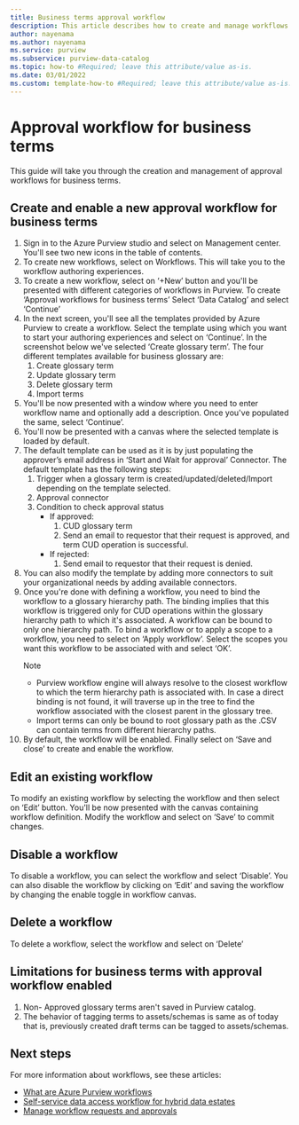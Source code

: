 ```yaml
---
title: Business terms approval workflow
description: This article describes how to create and manage workflows to approve business terms in Azure Purview.
author: nayenama
ms.author: nayenama
ms.service: purview
ms.subservice: purview-data-catalog
ms.topic: how-to #Required; leave this attribute/value as-is.
ms.date: 03/01/2022
ms.custom: template-how-to #Required; leave this attribute/value as-is.
---
```



# Approval workflow for business terms

This guide will take you through the creation and management of approval workflows for business terms. 


## Create and enable a new approval workflow for business terms

1. Sign in to the Azure Purview studio and select on Management center. You'll see two new icons in the table of contents. 
1. To create new workflows, select on Workflows. This will take you to the workflow authoring experiences.  
1. To create a new workflow, select on ‘+New’ button and you'll be presented with different categories of workflows in Purview. To create ‘Approval workflows for business terms’ Select ‘Data Catalog’ and select ‘Continue’
1. In the next screen, you'll see all the templates provided by Azure Purview to create a workflow. Select the template using which you want to start your authoring experiences and select on ‘Continue’. In the screenshot below we've selected ‘Create glossary term’.  The four different templates available for business glossary are:
    1. Create glossary term 
    1. Update glossary term 
    1. Delete glossary term 
    1. Import terms
1. You'll be now presented with a window where you need to enter workflow name and optionally add a description. Once you've populated the same, select ‘Continue’. 
1. You'll now be presented with a canvas where the selected template is loaded by default.  
1. The default template can be used as it is by just populating the approver’s email address in ‘Start and Wait for approval’ Connector. The default template has the following steps: 
    1. Trigger when a glossary term is created/updated/deleted/Import depending on the template selected.
    1. Approval connector
    1. Condition to check approval status 
        - If approved:
            1. CUD glossary term
            1. Send an email to requestor that their request is approved, and term CUD operation is successful.
        - If rejected:
            1. Send email to requestor that their request is denied. 
1. You can also modify the template by adding more connectors to suit your organizational needs by adding available connectors.
1. Once you're done with defining a workflow, you need to bind the workflow to a glossary hierarchy path. The binding implies that this workflow is triggered only for CUD operations within the glossary hierarchy path to which it's associated. A workflow can be bound to only one hierarchy path. To bind a workflow or to apply a scope to a workflow, you need to select on ‘Apply workflow’. Select the scopes you want this workflow to be associated with and select ‘OK’. 
    >[!NOTE]
    > - Purview workflow engine will always resolve to the closest workflow to which the term hierarchy path is associated with. In case a direct binding is not found, it will traverse up in the tree to find the workflow associated with the closest parent in the glossary tree. 
    > - Import terms can only be bound to root glossary path as the .CSV can contain terms from different hierarchy paths.
1. By default, the workflow will be enabled. Finally select on ‘Save and close’ to create and enable the workflow. 

## Edit an existing workflow 

To modify an existing workflow by selecting the workflow and then select on ‘Edit’ button. You'll be now presented with the canvas containing workflow definition. Modify the workflow and select on ‘Save’ to commit changes. 

## Disable a workflow

To disable a workflow, you can select the workflow and select ‘Disable’. You can also disable the workflow by clicking on ‘Edit’ and saving the workflow by changing the enable toggle in workflow canvas. 

## Delete a workflow

To delete a workflow, select the workflow and select on ‘Delete’ 

## Limitations for business terms with approval workflow enabled  

1. Non- Approved glossary terms aren't saved in Purview catalog. 
1. The behavior of tagging terms to assets/schemas is same as of today that is, previously created draft terms can be tagged to assets/schemas. 

## Next steps

For more information about workflows, see these articles:

- [What are Azure Purview workflows](concept-workflow.md)
- [Self-service data access workflow for hybrid data estates](how-to-workflow-self-service-data-access-hybrid.md)
- [Manage workflow requests and approvals](how-to-workflow-manage-requests-approvals.md)
